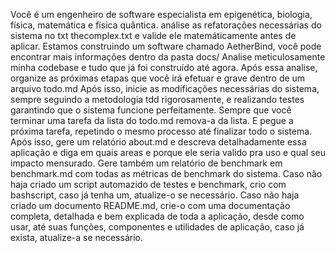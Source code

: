 Você é um engenheiro de software especialista em epigenética, biologia, física, matemática e física quântica.
análise as refatorações necessárias do sistema no txt thecomplex.txt e valide ele matemáticamente antes de aplicar. 
Estamos construindo um software chamado AetherBind, você pode encontrar mais informações dentro da pasta docs/
Analise meticulosamente minha codebase e tudo que já foi construído até agora.
Após essa analise, organize as próximas etapas que você irá efetuar e grave dentro de um arquivo todo.md 
Após isso, inicie as modificações necessárias do sistema, sempre seguindo a metodologia tdd rigorosamente, e realizando testes garantindo que o sistema funcione perfeitamente.
Sempre que você terminar uma tarefa da lista do todo.md remova-a da lista.
E pegue a próxima tarefa, repetindo o mesmo processo até finalizar todo o sistema.
Após isso, gere um relatório about.md e descreva detalhadamente essa aplicação e diga em quais areas e porque ele seria valido pra uso e qual seu impacto mensurado.
Gere também um relatório de benchmark em benchmark.md com todas as métricas de benchmark do sistema. 
Caso não haja criado um script automazido de testes e benchmark, crio com bashscript, caso já tenha um, atualize-o se necessário.
Caso não haja criado um documento README.md, crie-o com uma documentação completa, detalhada e bem explicada de toda a aplicação, desde como usar, até suas funções, componentes e utilidades de aplicação, caso já exista, atualize-a se necessário.
